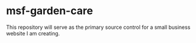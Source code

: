 # msf-garden-care
This repository will serve as the primary source control for a small business website I am creating.
